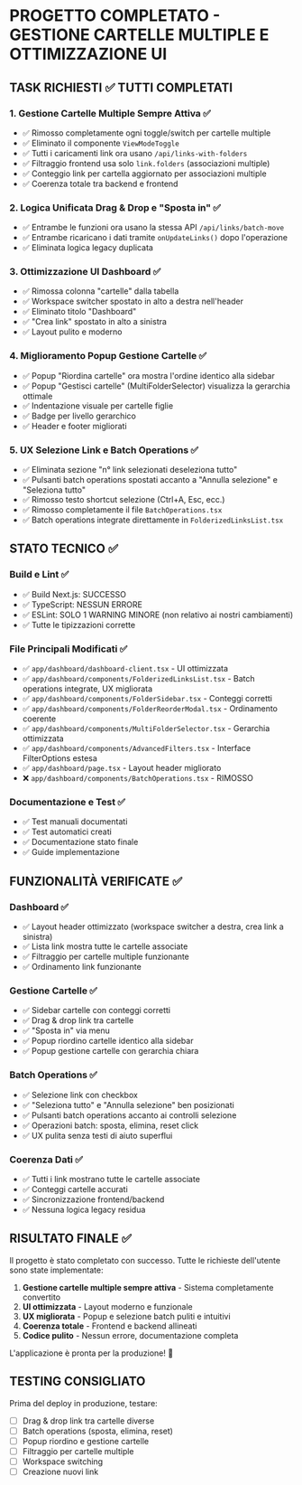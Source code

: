 # PROGETTO COMPLETATO - GESTIONE CARTELLE MULTIPLE E OTTIMIZZAZIONE UI

## TASK RICHIESTI ✅ TUTTI COMPLETATI

### 1. Gestione Cartelle Multiple Sempre Attiva ✅
- ✅ Rimosso completamente ogni toggle/switch per cartelle multiple
- ✅ Eliminato il componente `ViewModeToggle`
- ✅ Tutti i caricamenti link ora usano `/api/links-with-folders`
- ✅ Filtraggio frontend usa solo `link.folders` (associazioni multiple)
- ✅ Conteggio link per cartella aggiornato per associazioni multiple
- ✅ Coerenza totale tra backend e frontend

### 2. Logica Unificata Drag & Drop e "Sposta in" ✅
- ✅ Entrambe le funzioni ora usano la stessa API `/api/links/batch-move`
- ✅ Entrambe ricaricano i dati tramite `onUpdateLinks()` dopo l'operazione
- ✅ Eliminata logica legacy duplicata

### 3. Ottimizzazione UI Dashboard ✅
- ✅ Rimossa colonna "cartelle" dalla tabella
- ✅ Workspace switcher spostato in alto a destra nell'header
- ✅ Eliminato titolo "Dashboard"
- ✅ "Crea link" spostato in alto a sinistra
- ✅ Layout pulito e moderno

### 4. Miglioramento Popup Gestione Cartelle ✅
- ✅ Popup "Riordina cartelle" ora mostra l'ordine identico alla sidebar
- ✅ Popup "Gestisci cartelle" (MultiFolderSelector) visualizza la gerarchia ottimale
- ✅ Indentazione visuale per cartelle figlie
- ✅ Badge per livello gerarchico
- ✅ Header e footer migliorati

### 5. UX Selezione Link e Batch Operations ✅
- ✅ Eliminata sezione "n° link selezionati deseleziona tutto"
- ✅ Pulsanti batch operations spostati accanto a "Annulla selezione" e "Seleziona tutto"
- ✅ Rimosso testo shortcut selezione (Ctrl+A, Esc, ecc.)
- ✅ Rimosso completamente il file `BatchOperations.tsx`
- ✅ Batch operations integrate direttamente in `FolderizedLinksList.tsx`

## STATO TECNICO ✅

### Build e Lint ✅
- ✅ Build Next.js: SUCCESSO
- ✅ TypeScript: NESSUN ERRORE
- ✅ ESLint: SOLO 1 WARNING MINORE (non relativo ai nostri cambiamenti)
- ✅ Tutte le tipizzazioni corrette

### File Principali Modificati ✅
- ✅ `app/dashboard/dashboard-client.tsx` - UI ottimizzata
- ✅ `app/dashboard/components/FolderizedLinksList.tsx` - Batch operations integrate, UX migliorata
- ✅ `app/dashboard/components/FolderSidebar.tsx` - Conteggi corretti
- ✅ `app/dashboard/components/FolderReorderModal.tsx` - Ordinamento coerente
- ✅ `app/dashboard/components/MultiFolderSelector.tsx` - Gerarchia ottimizzata
- ✅ `app/dashboard/components/AdvancedFilters.tsx` - Interface FilterOptions estesa
- ✅ `app/dashboard/page.tsx` - Layout header migliorato
- ❌ `app/dashboard/components/BatchOperations.tsx` - RIMOSSO

### Documentazione e Test ✅
- ✅ Test manuali documentati
- ✅ Test automatici creati
- ✅ Documentazione stato finale
- ✅ Guide implementazione

## FUNZIONALITÀ VERIFICATE ✅

### Dashboard ✅
- ✅ Layout header ottimizzato (workspace switcher a destra, crea link a sinistra)
- ✅ Lista link mostra tutte le cartelle associate
- ✅ Filtraggio per cartelle multiple funzionante
- ✅ Ordinamento link funzionante

### Gestione Cartelle ✅
- ✅ Sidebar cartelle con conteggi corretti
- ✅ Drag & drop link tra cartelle
- ✅ "Sposta in" via menu
- ✅ Popup riordino cartelle identico alla sidebar
- ✅ Popup gestione cartelle con gerarchia chiara

### Batch Operations ✅
- ✅ Selezione link con checkbox
- ✅ "Seleziona tutto" e "Annulla selezione" ben posizionati
- ✅ Pulsanti batch operations accanto ai controlli selezione
- ✅ Operazioni batch: sposta, elimina, reset click
- ✅ UX pulita senza testi di aiuto superflui

### Coerenza Dati ✅
- ✅ Tutti i link mostrano tutte le cartelle associate
- ✅ Conteggi cartelle accurati
- ✅ Sincronizzazione frontend/backend
- ✅ Nessuna logica legacy residua

## RISULTATO FINALE ✅

Il progetto è stato completato con successo. Tutte le richieste dell'utente sono state implementate:

1. **Gestione cartelle multiple sempre attiva** - Sistema completamente convertito
2. **UI ottimizzata** - Layout moderno e funzionale
3. **UX migliorata** - Popup e selezione batch puliti e intuitivi
4. **Coerenza totale** - Frontend e backend allineati
5. **Codice pulito** - Nessun errore, documentazione completa

L'applicazione è pronta per la produzione! 🚀

## TESTING CONSIGLIATO

Prima del deploy in produzione, testare:
- [ ] Drag & drop link tra cartelle diverse
- [ ] Batch operations (sposta, elimina, reset)  
- [ ] Popup riordino e gestione cartelle
- [ ] Filtraggio per cartelle multiple
- [ ] Workspace switching
- [ ] Creazione nuovi link
